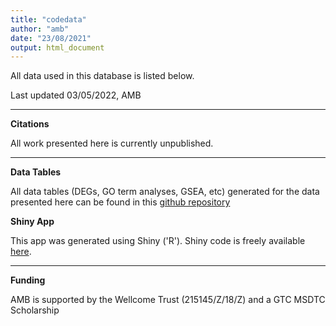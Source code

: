```yaml
---
title: "codedata"
author: "amb"
date: "23/08/2021"
output: html_document
---
```


All data used in this database is listed below. 

Last updated 03/05/2022, AMB

---

**Citations**

All work presented here is currently unpublished.

---

**Data Tables**

All data tables (DEGs, GO term analyses, GSEA, etc) generated for the data presented here can be found in this [github repository](https://github.com/aliibarry/thesis-supp)

**Shiny App**  

This app was generated using Shiny ('R'). Shiny code is freely available [here](https://github.com/aliibarry/shiny).

---

**Funding**

AMB is supported by the Wellcome Trust (215145/Z/18/Z) and a GTC MSDTC Scholarship
